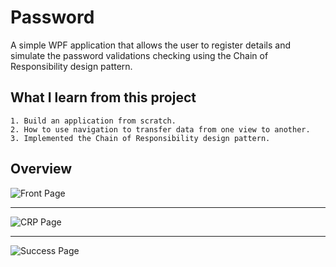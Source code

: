 # Password 
A simple WPF application that allows the user to register details and simulate the password validations checking using the Chain of Responsibility design pattern.


## What I learn from this project
    1. Build an application from scratch.
    2. How to use navigation to transfer data from one view to another.
    3. Implemented the Chain of Responsibility design pattern.

## Overview
![Front Page](https://github.com/Badhansen/password/tree/master/Images/FrontPage.png?raw=true)

---

![CRP Page](https://github.com/Badhansen/password/tree/master/Images/CRP.png?raw=true)

---
![Success Page](https://github.com/Badhansen/password/tree/master/Images/Success.png?raw=true)
